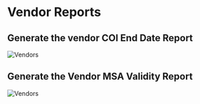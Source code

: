 Vendor Reports
=========
Generate the vendor COI End Date Report
-----
![Vendors](../../images/admin/vendor_coi_report.png)

Generate the Vendor MSA Validity Report
-----
![Vendors](../../images/admin/vendor_msa_validity_date_report.png)

